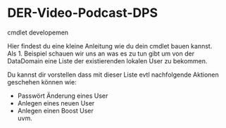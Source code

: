 # DER-Video-Podcast-DPS   
cmdlet developemen

Hier findest du eine kleine Anleitung wie du dein cmdlet bauen kannst.  
Als 1. Beispiel schauen wir uns an was es zu tun gibt um von der DataDomain eine Liste der existierenden lokalen User zu bekommen.

Du kannst dir vorstellen dass mit dieser Liste evtl nachfolgende Aktionen geschehen können wie:  

* Passwört Änderung eines User  
* Anlegen eines neuen User  
* Anlegen einen Boost User  
uvm.  
